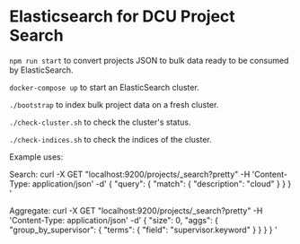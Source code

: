 # Elasticsearch for DCU Project Search

`npm run start` to convert projects JSON to bulk data ready to be consumed by ElasticSearch.

`docker-compose up` to start an ElasticSearch cluster.

`./bootstrap` to index bulk project data on a fresh cluster.

`./check-cluster.sh` to check the cluster's status.

`./check-indices.sh` to check the indices of the cluster.

Example uses:

Search:
curl -X GET "localhost:9200/projects/\_search?pretty" -H 'Content-Type: application/json' -d'
{
"query": { "match": { "description": "cloud" } }
}
'

Aggregate:
curl -X GET "localhost:9200/projects/\_search?pretty" -H 'Content-Type: application/json' -d'
{
"size": 0,
"aggs": {
"group_by_supervisor": {
"terms": {
"field": "supervisor.keyword"
}
}
}
}
'
